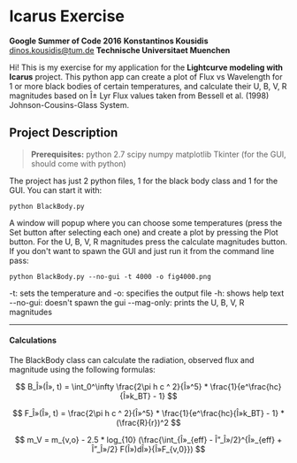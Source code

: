 Icarus Exercise
===================
**Google Summer of Code 2016**
**Konstantinos Kousidis** <dinos.kousidis@tum.de>
**Technische Universitaet Muenchen**

Hi! This is my exercise for my application for the __Lightcurve modeling with Icarus__ project.
This python app can create a plot of Flux vs Wavelength for 1 or more black bodies of certain temperatures, and calculate their U, B, V, R magnitudes based on Î± Lyr Flux values taken from Bessell et al. (1998) Johnson-Cousins-Glass System.

Project Description
-------------
> **Prerequisites:**
> python 2.7
> scipy 
> numpy
> matplotlib
> Tkinter (for the GUI, should come with python)

The project has just 2 python files, 1 for the black body class and 1 for the GUI.
You can start it with:  
```
python BlackBody.py
```

A window will popup where you can choose some temperatures (press the Set button after selecting each one)
and create a plot by pressing the Plot button.
For the U, B, V, R magnitudes press the calculate magnitudes button.
If you don't want to spawn the GUI and just run it from the command line pass:
```
python BlackBody.py --no-gui -t 4000 -o fig4000.png
```

-t: sets the temperature and
 -o: specifies the output file
-h: shows help text
--no-gui: doesn't spawn the gui
--mag-only: prints the U, B, V, R magnitudes

----------
#### Calculations

The BlackBody class can calculate the radiation, observed flux and magnitude using the following formulas:

$$
B_Î»(Î», t) = \int_0^\infty   \frac{2\pi h c ^ 2}{Î»^5} * \frac{1}{e^\frac{hc}{Î»k_BT} - 1}
$$

$$
F_Î»(Î», t) = \frac{2\pi h c ^ 2}{Î»^5} * \frac{1}{e^\frac{hc}{Î»k_BT} - 1} * (\frac{R}{r})^2
$$

$$
m_V = m_{v,o} - 2.5 * log_{10} (\frac{\int_{Î»_{eff} - Î”_Î»/2}^{Î»_{eff} + Î”_Î»/2}  F(Î»)dÎ»}{Î»F_{v,0}})
$$

